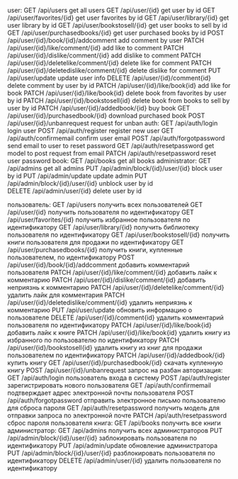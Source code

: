 user:
	GET /api/users			                            get all users
    GET /api/user/{id}                                  get user by id
    GET /api/user/favorites/{id}                        get user favorites by id
    GET /api/user/library/{id}                          get user library by id
    GET /api/user/bookstosell/{id}                      get user books to sell by id
    GET /api/user/purchasedbooks/{id}                   get user purchased books by id
    POST /api/user/{id}/book/{id}/addcomment            add comment by user
    PATCH /api/user/{id}/like/comment/{id}              add like to comment
    PATCH /api/user/{id}/dislike/comment/{id}           add dislike to comment
    PATCH /api/user/{id}/deletelike/comment/{id}        delete like for comment
    PATCH /api/user/{id}/deletedislike/comment/{id}     delete dislike for comment
    PUT /api/user/update                                update user info
    DELETE /api/user/{id}/comment{id}                   delete comment by user by id
    PATCH /api/user/{id}/like/book{id}                  add like for book
    PATCH /api/user/{id}/like/book{id}                  delete book from favorites by user by id
    PATCH /api/user/{id}/bookstosell{id}                delete book from books to sell by user by id
    PATCH /api/user/{id}/addedbook/{id}                 buy book
    GET /api/user/{id}/purchasedbook/{id}               download purchased book
    POST /api/user/{id}/unbanrequest                    request for unban
auth:
	GET /api/auth/login         		                login user
	POST /api/auth/register     		                register new user
	GET /api/auth/confirmemail                          confirm user email
	POST /api/auth/forgotpassword                       send email to user to reset password
	GET /api/auth/resetpassword                         get model to post request from email
	PATCH /api/auth/resetpassword                       reset user password
book:
    GET /api/books                                      get all books
administrator:
    GET /api/admins                                     get all admins
    PUT /api/admin/block/{id}/user/{id}                 block user by id
    PUT /api/admin/update                               update admin
    PUT /api/admin/block/{id}/user/{id}                 unblock user by id    
    DELETE /api/admin/user/{id}                               delete user by id

пользователь:
    GET /api/users                                      получить всех пользователей
     GET /api/user/{id}                                 получить пользователя по идентификатору
     GET /api/user/favorites/{id}                       получить избранное пользователя по идентификатору
     GET /api/user/library/{id}                         получить библиотеку пользователя по идентификатору
     GET /api/user/bookstosell/{id}                     получить книги пользователя для продажи по идентификатору
     GET /api/user/purchasedbooks/{id}                  получить книги, купленные пользователем, по идентификатору
     POST /api/user/{id}/book/{id}/addcomment           добавить комментарий пользователя
     PATCH /api/user/{id}/like/comment/{id}             добавить лайк к комментарию
     PATCH /api/user/{id}/dislike/comment/{id}          добавить неприязнь к комментарию
     PATCH /api/user/{id}/deletelike/comment/{id}       удалить лайк для комментария
     PATCH /api/user/{id}/deletedislike/comment/{id}    удалить неприязнь к комментарию
     PUT /api/user/update                               обновить информацию о пользователе
     DELETE /api/user/{id}/comment{id}                  удалить комментарий пользователя по идентификатору
     PATCH /api/user/{id}/like/book{id}                 добавить лайк к книге
     PATCH /api/user/{id}/like/book{id}                 удалить книгу из избранного по пользователю по идентификатору
     PATCH /api/user/{id}/bookstosell{id}               удалить книгу из книг для продажи пользователем по идентификатору
     PATCH /api/user/{id}/addedbook/{id}                купить книгу
     GET /api/user/{id}/purchasedbook/{id}              скачать купленную книгу
     POST /api/user/{id}/unbanrequest                   запрос на разбан
авторизация:
    GET /api/auth/login                                 пользователь входа в систему
    POST /api/auth/register                             зарегистрировать нового пользователя
    GET /api/auth/confirmemail                          подтверждает адрес электронной почты пользователя
    POST /api/auth/forgotpassword                       отправить электронное письмо пользователю для сброса пароля
    GET /api/auth/resetpassword                         получить модель для отправки запроса по электронной почте
    PATCH /api/auth/resetpassword                       сброс пароля пользователя
книга:
     GET /api/books                                     получить все книги
администратор:
     GET /api/admins                                    получить всех администраторов
     PUT /api/admin/block/{id}/user/{id}                заблокировать пользователя по идентификатору
     PUT /api/admin/update                              обновление администратора
     PUT /api/admin/block/{id}/user/{id}                разблокировать пользователя по идентификатору
     DELETE /api/admin/user/{id}                        удалить пользователя по идентификатору
